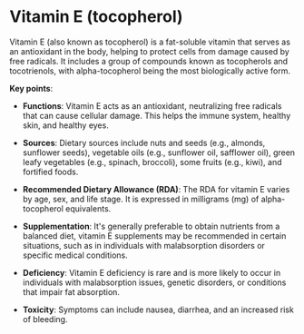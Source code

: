 [//]: # (source: ?)
[//]: # (aka: tocopherol)
[//]: # (tags: vitamins)

# Vitamin E (tocopherol)

Vitamin E (also known as tocopherol) is a fat-soluble vitamin that serves as an antioxidant in the body, helping to protect cells from damage caused by free radicals. It includes a group of compounds known as tocopherols and tocotrienols, with alpha-tocopherol being the most biologically active form.

**Key points**:

* **Functions**: Vitamin E acts as an antioxidant, neutralizing free radicals that can cause cellular damage. This helps the immune system, healthy skin, and healthy eyes.

* **Sources**: Dietary sources include nuts and seeds (e.g., almonds, sunflower seeds), vegetable oils (e.g., sunflower oil, safflower oil), green leafy vegetables (e.g., spinach, broccoli), some fruits (e.g., kiwi), and fortified foods.

* **Recommended Dietary Allowance (RDA)**: The RDA for vitamin E varies by age, sex, and life stage. It is expressed in milligrams (mg) of alpha-tocopherol equivalents.

* **Supplementation**: It's generally preferable to obtain nutrients from a balanced diet, vitamin E supplements may be recommended in certain situations, such as in individuals with malabsorption disorders or specific medical conditions.

* **Deficiency**: Vitamin E deficiency is rare and is more likely to occur in individuals with malabsorption issues, genetic disorders, or conditions that impair fat absorption.

* **Toxicity**: Symptoms can include nausea, diarrhea, and an increased risk of bleeding.
